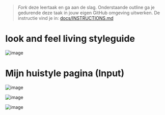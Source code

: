 > _Fork_ deze leertaak en ga aan de slag. 
Onderstaande outline ga je gedurende deze taak in jouw eigen GitHub omgeving uitwerken. 
De instructie vind je in: [docs/INSTRUCTIONS.md](docs/INSTRUCTIONS.md)

# look and feel living styleguide


![image](https://user-images.githubusercontent.com/112861160/204285477-91ac13aa-5d31-41bd-a82f-6d359ec15385.png)


# Mijn huistyle pagina (Input)

![image](https://user-images.githubusercontent.com/112861160/204285085-2c636c5f-c066-44f3-8874-cd0b799af938.png)

![image](https://user-images.githubusercontent.com/112861160/204285327-787bb833-91dc-4b1a-9325-89ebb24b8009.png)

![image](https://user-images.githubusercontent.com/112861160/204285370-0289c4b4-f4df-42a1-bffd-9ac56379eba8.png)
